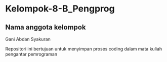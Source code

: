 # Kelompok-8-B_Pengprog
## Nama anggota kelompok
Gani Abdan Syakuran

Repositori ini bertujuan untuk menyimpan proses coding dalam mata kuliah pengantar pemrograman
